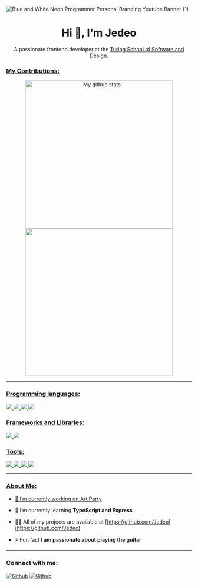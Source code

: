 ![Blue and White Neon Programmer Personal Branding Youtube Banner (1)](https://user-images.githubusercontent.com/16736352/200133754-26f7b687-6fb5-4b39-baeb-c09a9888115a.png)

<h1 align="center">Hi 👋, I'm Jedeo</h1>
<p align="center">A passionate frontend developer at the <a href="https://turing.edu/"/>Turing School of Software and Design.</p>

<h3> My Contributions: </h3>
 
 <p  align="center">
<img align="center" src="https://github-readme-stats.vercel.app/api?username=jedeo&show_icons=true&include_all_commits=true&theme=cobalt&hide_border=true" alt="My github stats" width=400px/> 

<img align="center" src="https://github-readme-stats.vercel.app/api/top-langs/?username=jedeo&layout=compact&theme=cobalt&hide_border=true"  width=400px/>


</p>

<hr>

<h3>Programming languages: </h3>

<p>

  <img src="https://img.shields.io/badge/HTML5-E34F26?style=for-the-badge&logo=html5&logoColor=white" />
  <img src="https://img.shields.io/badge/CSS3-1572B6?style=for-the-badge&logo=css3&logoColor=white" />
  <img src="https://img.shields.io/badge/JavaScript-323330?style=for-the-badge&logo=javascript&logoColor=F7DF1E" />
  <img src="https://img.shields.io/badge/TypeScript-007ACC?style=for-the-badge&logo=typescript&logoColor=white" />
 
</p>

<h3>Frameworks and Libraries: </h3>
<p>
  <img src="https://img.shields.io/badge/React-20232A?style=for-the-badge&logo=react&logoColor=61DAFB" />
  <img src="https://img.shields.io/badge/Bootstrap-563D7C?style=for-the-badge&logo=bootstrap&logoColor=white" />
</p>

<h3> Tools: </h3>

<p>
  <img src="https://img.shields.io/badge/Xcode-007ACC?style=flat-square&logo=Xcode&logoColor=white" />
  <img src="https://img.shields.io/badge/Github-black?style=flat-square&logo=Github&logoColor=white" />
  <img src="https://img.shields.io/badge/Git-E34F26?style=flat-square&logo=Git&logoColor=white" />
  <img src="https://img.shields.io/badge/Webpack-0769AD?style=flat-square&logo=Webpack&logoColor=black" />
 </p>

<hr>
<h3 align="left">About Me:</h3>

- 🔭 I’m currently working on [Art Party](https://github.com/alyciacan/stretch-tech)

- 🌱 I’m currently learning **TypeScript and Express**

- 👨‍💻 All of my projects are available at [https://github.com/Jedeo](https://github.com/Jedeo)

- ⚡ Fun fact **I am passionate about playing the guitar**

<hr>
<h3 align="left">Connect with me:</h3>
<p align="left">
 
[<img alt="Github" src="https://img.shields.io/badge/GitHub-%2312100E.svg?&style=for-the-badge&logo=Github&logoColor=white" />](https://github.com/jedeo) [<img alt="Github" src="https://img.shields.io/badge/linkedin-%231DA1F2.svg?&style=for-the-badge&logo=linkedIn&logoColor=white" />](https://www.linkedin.com/in/jedeo/)
 
</p>





<!--
**Jedeo/Jedeo** is a ✨ _special_ ✨ repository because its `README.md` (this file) appears on your GitHub profile.

Here are some ideas to get you started:

- 🔭 I’m currently working on ...
- 🌱 I’m currently learning ...
- 👯 I’m looking to collaborate on ...
- 🤔 I’m looking for help with ...
- 💬 Ask me about ...
- 📫 How to reach me: ...
- 😄 Pronouns: ...
- ⚡ Fun fact: ...
-->
